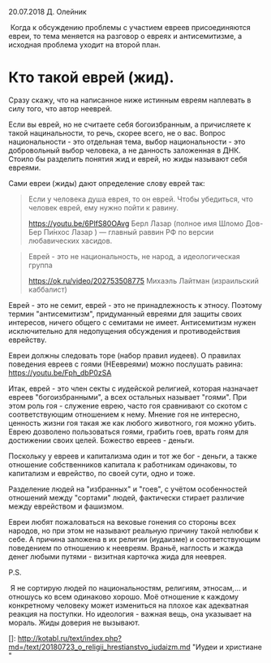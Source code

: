 20.07.2018   Д. Олейник



​	Когда к обсуждению проблемы с участием евреев присоединяются евреи, то тема меняется на разговор о евреях и антисемитизме, а исходная проблема уходит на второй план. 


# Кто такой еврей (жид).

Сразу скажу, что на написанное ниже истинным евреям наплевать в силу того, что автор нееврей.

Если вы еврей, но не считаете себя богоизбранным, а причисляете к такой нацинальности, то речь, скорее всего, не о вас.  Вопрос национальности - это отдельная тема, выбор национальности - это добровольный выбор человека, а не данность заложенная в ДНК.  Стоило бы разделить понятия жид и еврей, но жиды называют себя евреями.



Сами евреи (жиды) дают  определение слову еврей так:

> Если у человека душа еврея, то он еврей.  Чтобы убедиться, что человек еврей, ему нужно пойти к равину.
>
> https://youtu.be/6PlfS80OAvg	  Берл Лазар (полное имя Шломо Дов-Бер Пи́нхос Лазар ) — главный раввин РФ по версии любавических хасидов. 



> Еврей - это не национальность, не народ, а идеологическая группа
>
>  https://ok.ru/video/202753508775   Михаэль Лайтман (израильский каббалист)



Еврей -  это не семит,  еврей - это не принадлежность к этносу.  Поэтому термин "антисемитизм", придуманный евреями для защиты своих интересов, ничего общего с семитами не имеет. Антисемитизм нужен исключительно для недопущения обсуждения и противодействия еврейству. 



Евреи должны следовать торе (набор правил иудеев). О правилах поведения евреев с гоями (НЕевреями) можно послушать равина: https://youtu.be/Fph_dbP0zSA 



Итак, еврей - это член секты с иудейской религией, которая назначает евреев "богоизбранными", а всех остальных называет "гоями". При этом роль гоя - служение еврею, часто гоя сравнивают со скотом с соответствующим отношением к нему.  Мнение гоя не интересно, ценность жизни гоя такая же как любого животного, гоя можно убить.  Еврею дозволено пользоваться гоями, грабить гоев, врать гоям для достижении своих целей.  Божество евреев - деньги.  



Поскольку у евреев и капитализма один и тот же бог - деньги, а также отношение собственников капитала  к  работникам одинаковы,  то капитализм и еврейство, по своей сути, одно и тоже.



Разделение людей на  "избранных" и "гоев", с учётом особенностей отношений между "сортами" людей, фактически стирает различие между  еврейством и фашизмом.



Евреи любят пожаловаться на вековые гонения со стороны всех народов, но при этом не называют реальную причину такой нелюбви к себе. А причина заложена в их религии (иудаизме) и соответствующим поведением по отношению к неевреям. Враньё, наглость и жажда денег любыми путями - визитная карточка жида для нееврея.



P.S.

​       Я не сортирую людей по национальностям, религиям, этносам,... и отношусь ко всем одинаково хорошо.   Моё отношение к каждому конкретному человеку может измениться на плохое как адекватная реакция на поступки.   Но идеология - важная вещь, она указывает на мораль. Жиды доверия не вызывают.



[]: http://kotabl.ru/text/index.php?md=/text/20180723_o_religii_hrestianstvo_iudaizm.md	"Иудеи и христиане "

 
